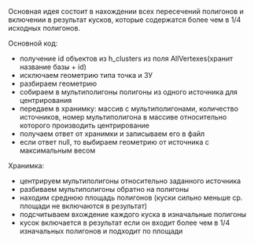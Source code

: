 Основная идея состоит в нахождении всех пересечений полигонов и включении в результат кусков, которые содержатся более чем в 1/4 исходных полигонов. 

Основной код:

- получение id объектов из h_clusters из поля AllVertexes(хранит название базы + id)
- исключаем геометрию типа точка и ЗУ
- разбираем геометрию
- собираем в мультиполигоны полигоны из одного источника для центрирования
- передаем в хранимку: массив с мультиполигонами, количество источников, номер мультиполигона в массиве относительно которого производить центрирование
- получаем ответ от хранимки и записываем его в файл
- если ответ null, то выбираем геометрию от источника с максимальным весом

Хранимка:
- центрируем мультиполигоны относительно заданного источника
- разбиваем мультиполигоны обратно на полигоны
- находим среднюю площадь полигонов (куски сильно меньше ср. площади не включаются в результат)
- подсчитываем вхождение каждого куска в изначальные полигоны
- кусок включается в результат если он входит более чем в 1/4 изначальных полигонов и подходит по площади

